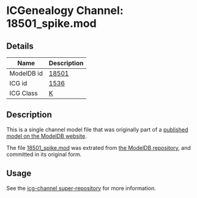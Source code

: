 # ICGenealogy Channel: 18501\_spike.mod

## Details

Name | Description
---- | -----------
ModelDB id | [18501](http://senselab.med.yale.edu/ModelDB/ShowModel.cshtml?model=18501)
ICG id | [1536](http://icg.neurotheory.ox.ac.uk/channels/1/1536)
ICG Class | [K](http://icg.neurotheory.ox.ac.uk/channels/1)

## Description

This is a single channel model file that was originally part of a [published model on the ModelDB website](http://senselab.med.yale.edu/mModelDB/ShowModel.cshtml?model=18501).

The file [18501\_spike.mod](18501_spike.mod) was extrated from [the ModelDB repository](http://senselab.med.yale.edu/ModelDB/ShowModel.cshtml?model=18501), and committed in its original form.

## Usage

See the [icg-channel super-repository](https://github.com/icgenealogy/icg-channels) for more information.